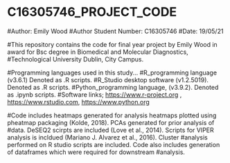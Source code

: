# C16305746_PROJECT_CODE
#Author: Emily Wood
#Author Student Number: C16305746
#Date: 19/05/21

#This repository contains the code for final year project by Emily Wood in award for Bsc degree in Biomedical and Molecular Diagnostics, #Technological University Dublin, City Campus.


#Programming languages used in this study...
#R_programming language (v3.6.1) Denoted as .R scripts.
#R_Studio desktop software (v1.2.5019). Denoted as .R scripts.
#Python_programming language, (v3.9.2). Denoted as .ipynb scripts.
#Software links; https://www.r-project.org , https://www.rstudio.com, https://www.python.org


#Code includes heatmaps generated for analysis heatmaps plotted using pheatmap packaging (Kolde, 2018). PCAs generated for prior analysis of #data. DeSEQ2 scirpts are included (Love et al., 2014).  Scripts for VIPER analysis is incldued (Mariano J. Alvarez et al., 2016). Cluster #analysis performed on R studio scripts are included. Code also includes generation of dataframes which were required for downstream #analysis. 
